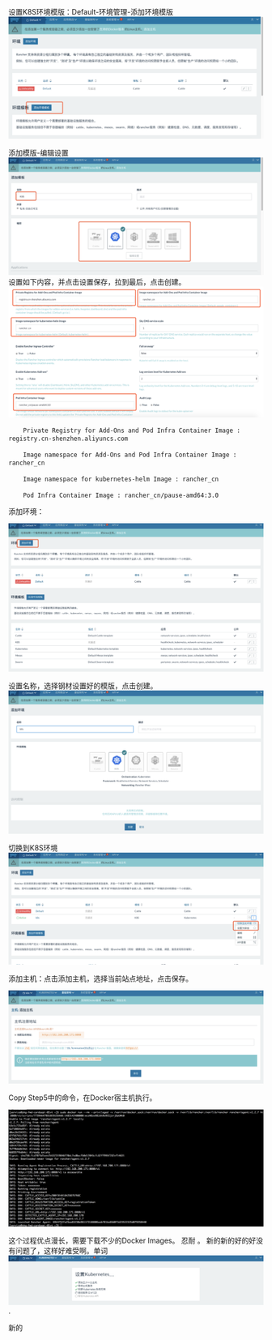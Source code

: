 设置K8S环境模版：Default-环境管理-添加环境模版![](/assets/add_environment_template_1.png)

添加模版-编辑设置![](/assets/add_template.png)设置如下内容，并点击设置保存，拉到最后，点击创建。![](/assets/setting_k8s_template_config.png)

```
    Private Registry for Add-Ons and Pod Infra Container Image : registry.cn-shenzhen.aliyuncs.com

    Image namespace for Add-Ons and Pod Infra Container Image : rancher_cn

    Image namespace for kubernetes-helm Image : rancher_cn

    Pod Infra Container Image : rancher_cn/pause-amd64:3.0
```

添加环境：

![](/assets/add_environment.png)

设置名称，选择钢材设置好的模版，点击创建。![](/assets/add_environment_setting.png)

切换到K8S环境![](/assets/switch_env.png)

添加主机：点击添加主机，选择当前站点地址，点击保存。

![](/assets/add_host.png)

Copy Step5中的命令，在Docker宿主机执行。

![](/assets/add_host_cmd.png)

这个过程优点漫长，需要下载不少的Docker Images。 忍耐 。                               新的新的好的好没有问题了，这样好难受啊。单词![](/assets/kubernetes_setting.png) .            

新的

